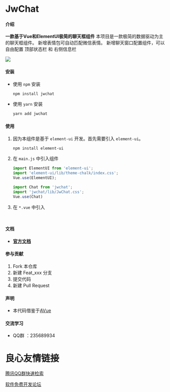 # JwChat

#### 介绍
**一款基于Vue和ElementUI极简的聊天框组件**
本项目是一款极简的数据驱动为主的聊天框组件。
新增表情包可自动匹配微信表情。
新增聊天窗口配置组件，可以自由配置 顶部状态栏 和 右侧信息栏

![](./document/img/20200505.gif)

#### 安装

* 使用 `npm` 安装

  ``` bash
  npm install jwchat
  ```

* 使用 `yarn` 安装

  ``` bash
  yarn add jwchat
  ```

#### 使用

1. 因为本组件是基于 `element-ui` 开发。首先需要引入  `element-ui`。

   ```bash
   npm install element-ui
   ```

2. 在 `main.js` 中引入组件

   ``` js
   import ElementUI from 'element-ui';
   import 'element-ui/lib/theme-chalk/index.css';
   Vue.use(ElementUI);
   
   import Chat from 'jwchat';
   import 'jwchat/lib/JwChat.css';
   Vue.use(Chat)
   ```

3. 在 `*.vue` 中引入

   ``` vue
    
   ```
   
#### 文档
* [**官方文档**](http://u.720life.cn/g/1b8e99e6577bb9f9c023a1995e1931cf38d778d26c688316a242591a53ea2ebb191ad91629fe91e63f4447ab3f7c639c) 


#### 参与贡献

1.  Fork 本仓库
2.  新建 Feat_xxx 分支
3.  提交代码
4.  新建 Pull Request

#### 声明

* 本代码借鉴于[AVue](http://u.720life.cn/g/92a435aed1de8a1a05a3bdec07fd0a4eb9aac8f93271b2682938b8520d6fcde7) 


#### 交流学习

* QQ群 ：235689934


 # 良心友情链接

[腾讯QQ群快速检索](http://u.720life.cn/s/8cf73f7c)

[软件免费开发论坛](http://u.720life.cn/s/bbb01dc0)